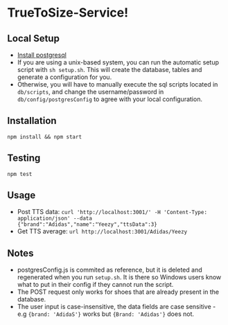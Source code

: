 # TrueToSize-Service!

## Local Setup
  - [Install postgresql](http://postgresguide.com/setup/install.html)
  - If you are using a unix-based system, you can run the automatic setup script with `sh setup.sh`. This will create the database, tables and generate a configuration for you.
  - Otherwise, you will have to manually execute the sql scripts located in `db/scripts`, and change the username/password in `db/config/postgresConfig` to agree with your local configuration.
## Installation
`npm install && npm start`
## Testing
`npm test`
## Usage
   - Post TTS data: `curl 'http://localhost:3001/' -H 'Content-Type: application/json' --data {"brand":"Adidas","name":"Yeezy","ttsData":3}`<br>
   - Get TTS average: `url http://localhost:3001/Adidas/Yeezy`

## Notes
- postgresConfig.js is commited as reference, but it is deleted and regenerated when you run `setup.sh`. It is there so Windows users know what to put in their config if they cannot run the script.
- The POST request only works for shoes that are already present in the database. 
- The user input is case-insensitive, the data fields are case sensitive - e.g `{brand: 'AdidaS'}` works but `{Brand: 'Adidas'}` does not.


